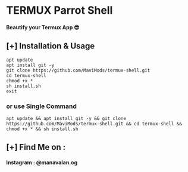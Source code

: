 # TERMUX Parrot Shell 
#### Beautify your Termux App 😎

## [+] Installation & Usage
```
apt update
apt install git -y
git clone https://github.com/MaviMods/termux-shell.git
cd termux-shell
chmod +x *
sh install.sh
exit
```
### or use Single Command
```
apt update && apt install git -y && git clone https://github.com/MaviMods/termux-shell.git && cd termux-shell && chmod +x * && sh install.sh
```

    
## [+] Find Me on :
#### Instagram : @manavalan.og
